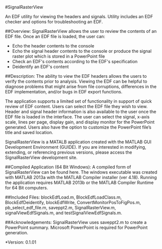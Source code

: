 #SignalRasterView

An EDF utility for viewing the headers and signals. Utility includes an EDF checker and options for troubleshooting an EDF.


##Overview:
SignalRasterView allows the user to review the contents of an EDF file. Once an EDF file is loaded, the user can:
* Echo the header contents to the console 
* Echo the signal header contents to the console or produce the signal raster plot which is stored in a PowerPoint file
* Check an EDF's contents according to the EDF's specification
* Deidentify an EDF's content

##Description:
The ability to view the EDF headers allows the users to verify the contents prior to analysis. Viewing the EDF can be helpful to diagnose problems that might arise from file corruptions, differences in the EDF implementation, and/or bugs in EDF export functions.
 
The application supports a limited set of functionality in support of quick review of EDF content. Users can select the EDF file they wish to view. Header and signal header information is also available to the user once the EDF file is loaded in  the interface. The user can select the signal, x-axis scale, lines per page, display gain, and display monitor for  the PowerPoint generated. Users also have the option to customize the PowerPoint file’s title and saved location.
 
SignalRasterView is a MATALB application created with the MATLAB GUI Development Environment (GUIDE). If you are interested in modifying, extending, or referencing previous versions, please access the SignalRasterView development site.
 
 
##Compiled Application (64 Bit Windows):
A compiled form of SignalRasterView can be found here. The windows executable was created with MATLAB 2013a with the MATLAB Compiler installer (ver 4.18). Running the application requires MATLAB 2013b or the MATLAB Compiler Runtime for 64 Bit computers.
 
##Included Files:
blockEdfLoad.m, BlockEdfLoadClass.m, BlockEdfDeidentify, blockEdfWrite, ConvertMonitorPosToFigPos.m, pb_select_edf_file.m, saveppt2.m, SignalRasterView.m, signalViewEdfSignals.m, and testSignalViewEdfSignals.m.
 
##Acknowledgements:
SignalRasterView uses saveppt2.m to create a PowerPoint summary. Microsoft PowerPoint is required for PowerPoint generation.

*Version: 0.1.01
